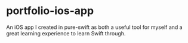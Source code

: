 # portfolio-ios-app
An iOS app I created in pure-swift as both a useful tool for myself and a great learning experience to learn Swift through.
